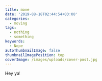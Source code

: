 ```yaml
---
title: move
date: '2019-08-18T02:44:54+03:00'
categories:
  - moving
tags:
  - nothing
  - something
keywords:
  - Nope
autoThumbnailImage: false
thumbnailImagePosition: top
coverImage: /images/uploads/cover-post.jpg
---
```

Hey ya!
